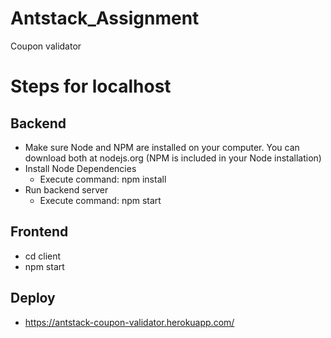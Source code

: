 # Antstack_Assignment
Coupon validator

# Steps for localhost
## Backend
- Make sure Node and NPM are installed on your computer. You can download both at nodejs.org (NPM is included in your Node installation)
- Install Node Dependencies
    - Execute command: npm install
- Run backend server
    - Execute command: npm start

## Frontend
- cd client
- npm start

## Deploy
-  https://antstack-coupon-validator.herokuapp.com/

